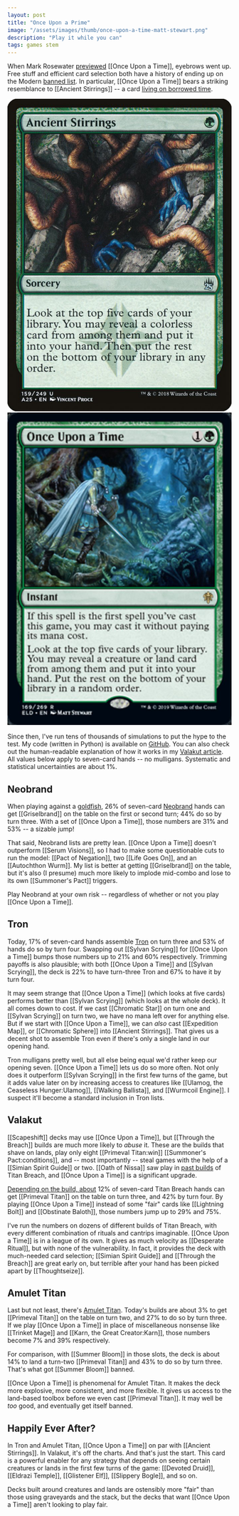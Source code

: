 ```yaml
---
layout: post
title: "Once Upon a Prime"
image: "/assets/images/thumb/once-upon-a-time-matt-stewart.png"
description: "Play it while you can"
tags: games stem
---
```


When Mark Rosewater [previewed](https://magic.wizards.com/en/articles/archive/making-magic/eldraine-or-shine-2019-09-09) [[Once Upon a Time]], eyebrows went up. Free stuff and efficient card selection both have a history of ending up on the Modern [banned list](https://magic.wizards.com/en/game-info/gameplay/rules-and-formats/banned-restricted). In particular, [[Once Upon a Time]] bears a striking resemblance to [[Ancient Stirrings]] -- a card [living on borrowed time](https://magic.wizards.com/en/articles/archive/news/january-21-2019-banned-and-restricted-announcement).

<div class="flex-across">
<img class="half" src="/assets/images/ancient-stirrings.png">
<img class="half" src="/assets/images/once-upon-a-time.png">
</div>

Since then, I've run tens of thousands of simulations to put the hype to the test. My code (written in Python) is available on [GitHub](https://github.com/charles-uno/amulet). You can also check out the human-readable explanation of how it works in my [Valakut article](http://charles.uno/valakut-simulation/). All values below apply to seven-card hands -- no mulligans. Systematic and statistical uncertainties are about 1%.


## Neobrand

When playing against a [goldfish](https://mtg.gamepedia.com/Goldfishing), 26% of seven-card [Neobrand](https://www.mtggoldfish.com/archetype/modern-neobrand#paper) hands can get [[Griselbrand]] on the table on the first or second turn; 44% do so by turn three. With a set of [[Once Upon a Time]], those numbers are 31% and 53% -- a sizable jump!

That said, Neobrand lists are pretty lean. [[Once Upon a Time]] doesn't outperform [[Serum Visions]], so I had to make some questionable cuts to run the model: [[Pact of Negation]], two [[Life Goes On]], and an [[Autochthon Wurm]]. My list is better at getting [[Griselbrand]] on the table, but it's also (I presume) much more likely to implode mid-combo and lose to its own [[Summoner's Pact]] triggers.

Play Neobrand at your own risk -- regardless of whether or not you play [[Once Upon a Time]].


## Tron

Today, 17% of seven-card hands assemble [Tron](https://www.mtggoldfish.com/archetype/modern-tron-46482#paper) on turn three and 53% of hands do so by turn four. Swapping out [[Sylvan Scrying]] for [[Once Upon a Time]] bumps those numbers up to 21% and 60% respectively. Trimming payoffs is also plausible; with both [[Once Upon a Time]] and [[Sylvan Scrying]], the deck is 22% to have turn-three Tron and 67% to have it by turn four.

It may seem strange that [[Once Upon a Time]] (which looks at five cards) performs better than [[Sylvan Scrying]] (which looks at the whole deck). It all comes down to cost. If we cast [[Chromatic Star]] on turn one and [[Sylvan Scrying]] on turn two, we have no mana left over for anything else. But if we start with [[Once Upon a Time]], we can *also* cast [[Expedition Map]], or [[Chromatic Sphere]] into [[Ancient Stirrings]]. That gives us a decent shot to assemble Tron even if there's only a single land in our opening hand.

Tron mulligans pretty well, but all else being equal we'd rather keep our opening seven. [[Once Upon a Time]] lets us do so more often. Not only does it outperform [[Sylvan Scrying]] in the first few turns of the game, but it adds value later on by increasing access to creatures like [[Ulamog, the Ceaseless Hunger:Ulamog]], [[Walking Ballista]], and [[Wurmcoil Engine]]. I suspect it'll become a standard inclusion in Tron lists.


## Valakut

[[Scapeshift]] decks may use [[Once Upon a Time]], but [[Through the Breach]] builds are much more likely to *abuse* it. These are the builds that shave on lands, play only eight [[Primeval Titan:win]] [[Summoner's Pact:conditions]], and -- most importantly -- steal games with the help of a [[Simian Spirit Guide]] or two. [[Oath of Nissa]] saw play in [past builds](http://www.starcitygames.com/events/coverage/rg_valakut_with_matthias_hunt.html) of Titan Breach, and [[Once Upon a Time]] is a significant upgrade.

[Depending on the build, about](http://charles.uno/valakut-simulation/) 12% of seven-card Titan Breach hands can get [[Primeval Titan]] on the table on turn three, and 42% by turn four. By playing [[Once Upon a Time]] instead of some "fair" cards like [[Lightning Bolt]] and [[Obstinate Baloth]], those numbers jump up to 29% and 75%.

I've run the numbers on dozens of different builds of Titan Breach, with every different combination of rituals and cantrips imaginable. [[Once Upon a Time]] is in a league of its own. It gives as much velocity as [[Desperate Ritual]], but with none of the vulnerability. In fact, it provides the deck with much-needed card selection; [[Simian Spirit Guide]] and [[Through the Breach]] are great early on, but terrible after your hand has been picked apart by [[Thoughtseize]].


## Amulet Titan

Last but not least, there's [Amulet Titan](https://www.mtggoldfish.com/archetype/modern-amulet-titan-88330#paper). Today's builds are about 3% to get [[Primeval Titan]] on the table on turn two, and 27% to do so by turn three. If we play [[Once Upon a Time]] in place of miscellaneous nonsense like [[Trinket Mage]] and [[Karn, the Great Creator:Karn]], those numbers become 7% and 39% respectively.

For comparison, with [[Summer Bloom]] in those slots, the deck is about 14% to land a turn-two [[Primeval Titan]] and 43% to do so by turn three. That's what got [[Summer Bloom]] banned.

[[Once Upon a Time]] is phenomenal for Amulet Titan. It makes the deck more explosive, more consistent, and more flexible. It gives us access to the land-based toolbox before we even cast [[Primeval Titan]]. It may well be *too* good, and eventually get itself banned.


## Happily Ever After?

In Tron and Amulet Titan, [[Once Upon a Time]] on par with [[Ancient Stirrings]]. In Valakut, it's off the charts. And that's just the start. This card is a powerful enabler for any strategy that depends on seeing certain creatures or lands in the first few turns of the game: [[Devoted Druid]], [[Eldrazi Temple]], [[Glistener Elf]], [[Slippery Bogle]], and so on.

Decks built around creatures and lands are ostensibly more "fair" than those using graveyards and the stack, but the decks that want [[Once Upon a Time]] aren't looking to play fair.
